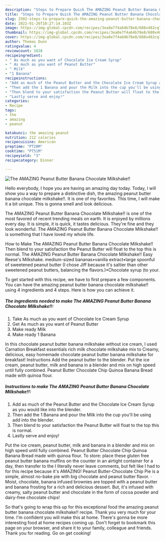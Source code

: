```yaml
---
description: "Steps to Prepare Quick The AMAZING Peanut Butter Banana Chocolate Milkshake!!"
title: "Steps to Prepare Quick The AMAZING Peanut Butter Banana Chocolate Milkshake!!"
slug: 2502-steps-to-prepare-quick-the-amazing-peanut-butter-banana-chocolate-milkshake
date: 2022-01-26T10:27:14.103Z
image: https://img-global.cpcdn.com/recipes/3ea8e7f4a64b78e8/680x482cq70/the-amazing-peanut-butter-banana-chocolate-milkshake-recipe-main-photo.jpg
thumbnail: https://img-global.cpcdn.com/recipes/3ea8e7f4a64b78e8/680x482cq70/the-amazing-peanut-butter-banana-chocolate-milkshake-recipe-main-photo.jpg
cover: https://img-global.cpcdn.com/recipes/3ea8e7f4a64b78e8/680x482cq70/the-amazing-peanut-butter-banana-chocolate-milkshake-recipe-main-photo.jpg
author: Thomas Dunn
ratingvalue: 4
reviewcount: 1828
recipeingredient:
- " As much as you want of Chocolate Ice Cream Syrup"
- " As much as you want of Peanut Butter"
- " Milk"
- "1 Banana"
recipeinstructions:
- "Add as much of the Peanut Butter and the Chocolate Ice Cream Syrup as you would like into the blender."
- "Then add the 1 Banana and pour the Milk into the cup you'll be using add into the blender."
- "Then blend to your satisfaction the Peanut Butter will float to the top this is normal."
- "Lastly serve and enjoy!"
categories:
- Recipe
tags:
- the
- amazing
- peanut

katakunci: the amazing peanut 
nutrition: 212 calories
recipecuisine: American
preptime: "PT20M"
cooktime: "PT51M"
recipeyield: "3"
recipecategory: Dinner

---
```



![The AMAZING Peanut Butter Banana Chocolate Milkshake!!](https://img-global.cpcdn.com/recipes/3ea8e7f4a64b78e8/680x482cq70/the-amazing-peanut-butter-banana-chocolate-milkshake-recipe-main-photo.jpg)

Hello everybody, I hope you are having an amazing day today. Today, I will show you a way to prepare a distinctive dish, the amazing peanut butter banana chocolate milkshake!!. It is one of my favorites. This time, I will make it a bit unique. This is gonna smell and look delicious.

The AMAZING Peanut Butter Banana Chocolate Milkshake!! is one of the most favored of recent trending meals on earth. It is enjoyed by millions every day. It is simple, it is quick, it tastes delicious. They're fine and they look wonderful. The AMAZING Peanut Butter Banana Chocolate Milkshake!! is something that I have loved my whole life.

How to Make The AMAZING Peanut Butter Banana Chocolate Milkshake!! Then blend to your satisfaction the Peanut Butter will float to the top this is normal. The AMAZING Peanut Butter Banana Chocolate Milkshake!! Easy Reese's Milkshake. medium-sized bananas•vanilla extract•large spoonful of sweetened peanut butter (I chose Jiff because it's saltier than other sweetened peanut butters, balancing the flavors.)•Chocolate syrup (to your.


To get started with this recipe, we have to first prepare a few components. You can have the amazing peanut butter banana chocolate milkshake!! using 4 ingredients and 4 steps. Here is how you can achieve it.

<!--inarticleads1-->

##### The ingredients needed to make The AMAZING Peanut Butter Banana Chocolate Milkshake!!:

1. Take  As much as you want of Chocolate Ice Cream Syrup
1. Get  As much as you want of Peanut Butter
1. Make ready  Milk
1. Make ready 1 Banana


In this chocolate peanut butter banana milkshake without ice cream, I used Carnation Breakfast essentials rich milk chocolate milkshake mix to Creamy, delicious, easy homemade chocolate peanut butter banana milkshake for breakfast! Instructions Add the peanut butter to the blender. Put the ice cream, peanut butter, milk and banana in a blender and mix on high speed until fully combined. Peanut Butter Chocolate Chip Quinoa Banana Bread made with quinoa flour. 

<!--inarticleads2-->

##### Instructions to make The AMAZING Peanut Butter Banana Chocolate Milkshake!!:

1. Add as much of the Peanut Butter and the Chocolate Ice Cream Syrup as you would like into the blender.
1. Then add the 1 Banana and pour the Milk into the cup you'll be using add into the blender.
1. Then blend to your satisfaction the Peanut Butter will float to the top this is normal.
1. Lastly serve and enjoy!


Put the ice cream, peanut butter, milk and banana in a blender and mix on high speed until fully combined. Peanut Butter Chocolate Chip Quinoa Banana Bread made with quinoa flour. To store: place these gluten free peanut butter banana muffins on the counter in an airtight container for a day, then transfer to the I literally never leave comments, but felt like I had to for this recipe because it's AMAZING! Peanut Butter-Chocolate Chip Pie is a simple, almost no-bake pie with big chocolate and peanut butter flavor. · Moist, chocolate, banana infused brownies are topped with a peanut butter and banana frosting for a rich and delicious dessert. But, it's infused with creamy, salty peanut butter and chocolate in the form of cocoa powder and dairy-free chocolate chips! 

So that's going to wrap this up for this exceptional food the amazing peanut butter banana chocolate milkshake!! recipe. Thank you very much for your time. I'm confident you will make this at home. There's gonna be more interesting food at home recipes coming up. Don't forget to bookmark this page on your browser, and share it to your family, colleague and friends. Thank you for reading. Go on get cooking!
